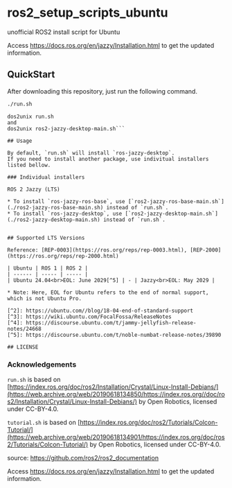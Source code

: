 # ros2_setup_scripts_ubuntu

unofficial ROS2 install script for Ubuntu

Access https://docs.ros.org/en/jazzy/Installation.html to get the updated information.

## QuickStart

After downloading this repository, just run the following command.

```sh
./run.sh
```

```If you modify any .sh script on windows, before run it on WSL run the command:
dos2unix run.sh
and
dos2unix ros2-jazzy-desktop-main.sh```

## Usage

By default, `run.sh` will install `ros-jazzy-desktop`.   
If you need to install another package, use indivitual installers listed bellow.

### Individual installers

ROS 2 Jazzy (LTS)

* To install `ros-jazzy-ros-base`, use [`ros2-jazzy-ros-base-main.sh`](./ros2-jazzy-ros-base-main.sh) instead of `run.sh`.
* To install `ros-jazzy-desktop`, use [`ros2-jazzy-desktop-main.sh`](./ros2-jazzy-desktop-main.sh) instead of `run.sh`.


## Supported LTS Versions

Reference: [REP-0003](https://ros.org/reps/rep-0003.html), [REP-2000](https://ros.org/reps/rep-2000.html)

| Ubuntu | ROS 1 | ROS 2 |
| ------ | ----- | ----- |
| Ubuntu 24.04<br>EOL: June 2029[^5] | - | Jazzy<br>EOL: May 2029 |

* Note: Here, EOL for Ubuntu refers to the end of normal support, which is not Ubuntu Pro.

[^2]: https://ubuntu.com//blog/18-04-end-of-standard-support
[^3]: https://wiki.ubuntu.com/FocalFossa/ReleaseNotes
[^4]: https://discourse.ubuntu.com/t/jammy-jellyfish-release-notes/24668
[^5]: https://discourse.ubuntu.com/t/noble-numbat-release-notes/39890

## LICENSE

```

### Acknowledgements

`run.sh` is based on [https://index.ros.org/doc/ros2/Installation/Crystal/Linux-Install-Debians/](https://web.archive.org/web/20190618134850/https://index.ros.org//doc/ros2/Installation/Crystal/Linux-Install-Debians/)
by Open Robotics, licensed under CC-BY-4.0.  

`tutorial.sh` is based on [https://index.ros.org/doc/ros2/Tutorials/Colcon-Tutorial/](https://web.archive.org/web/20190618134901/https://index.ros.org/doc/ros2/Tutorials/Colcon-Tutorial/)
by Open Robotics, licensed under CC-BY-4.0.  

source: https://github.com/ros2/ros2_documentation

Access https://docs.ros.org/en/jazzy/Installation.html to get the updated information.
